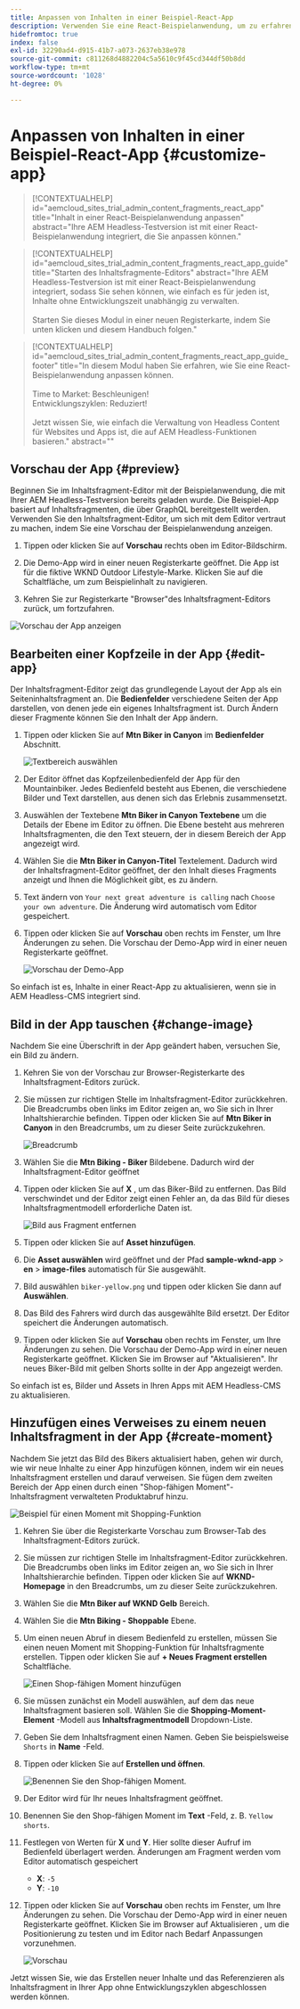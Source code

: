 ```yaml
---
title: Anpassen von Inhalten in einer Beispiel-React-App
description: Verwenden Sie eine React-Beispielanwendung, um zu erfahren, wie Sie Inhalte mithilfe des Headless-Funktionssatzes in AEM as a Cloud Service anpassen können.
hidefromtoc: true
index: false
exl-id: 32290ad4-d915-41b7-a073-2637eb38e978
source-git-commit: c811268d4882204c5a5610c9f45cd344df50b8dd
workflow-type: tm+mt
source-wordcount: '1028'
ht-degree: 0%

---
```



# Anpassen von Inhalten in einer Beispiel-React-App {#customize-app}

>[!CONTEXTUALHELP]
>id="aemcloud_sites_trial_admin_content_fragments_react_app"
>title="Inhalt in einer React-Beispielanwendung anpassen"
>abstract="Ihre AEM Headless-Testversion ist mit einer React-Beispielanwendung integriert, die Sie anpassen können."

>[!CONTEXTUALHELP]
>id="aemcloud_sites_trial_admin_content_fragments_react_app_guide"
>title="Starten des Inhaltsfragmente-Editors"
>abstract="Ihre AEM Headless-Testversion ist mit einer React-Beispielanwendung integriert, sodass Sie sehen können, wie einfach es für jeden ist, Inhalte ohne Entwicklungszeit unabhängig zu verwalten.<br><br>Starten Sie dieses Modul in einer neuen Registerkarte, indem Sie unten klicken und diesem Handbuch folgen."

>[!CONTEXTUALHELP]
>id="aemcloud_sites_trial_admin_content_fragments_react_app_guide_footer"
>title="In diesem Modul haben Sie erfahren, wie Sie eine React-Beispielanwendung anpassen können.<br><br>Time to Market: Beschleunigen!<br>Entwicklungszyklen: Reduziert!<br><br>Jetzt wissen Sie, wie einfach die Verwaltung von Headless Content für Websites und Apps ist, die auf AEM Headless-Funktionen basieren."
>abstract=""

## Vorschau der App {#preview}

Beginnen Sie im Inhaltsfragment-Editor mit der Beispielanwendung, die mit Ihrer AEM Headless-Testversion bereits geladen wurde. Die Beispiel-App basiert auf Inhaltsfragmenten, die über GraphQL bereitgestellt werden. Verwenden Sie den Inhaltsfragment-Editor, um sich mit dem Editor vertraut zu machen, indem Sie eine Vorschau der Beispielanwendung anzeigen.

1. Tippen oder klicken Sie auf **Vorschau** rechts oben im Editor-Bildschirm.

1. Die Demo-App wird in einer neuen Registerkarte geöffnet. Die App ist für die fiktive WKND Outdoor Lifestyle-Marke. Klicken Sie auf die Schaltfläche, um zum Beispielinhalt zu navigieren.

1. Kehren Sie zur Registerkarte &quot;Browser&quot;des Inhaltsfragment-Editors zurück, um fortzufahren.

![Vorschau der App anzeigen](assets/do-not-localize/preview-app-1.png)

## Bearbeiten einer Kopfzeile in der App {#edit-app}

Der Inhaltsfragment-Editor zeigt das grundlegende Layout der App als ein Seiteninhaltsfragment an. Die **Bedienfelder** verschiedene Seiten der App darstellen, von denen jede ein eigenes Inhaltsfragment ist. Durch Ändern dieser Fragmente können Sie den Inhalt der App ändern.

1. Tippen oder klicken Sie auf **Mtn Biker in Canyon** im **Bedienfelder** Abschnitt.

   ![Textbereich auswählen](assets/do-not-localize/edit-header-1.png)

1. Der Editor öffnet das Kopfzeilenbedienfeld der App für den Mountainbiker. Jedes Bedienfeld besteht aus Ebenen, die verschiedene Bilder und Text darstellen, aus denen sich das Erlebnis zusammensetzt.

1. Auswählen der Textebene **Mtn Biker in Canyon Textebene** um die Details der Ebene im Editor zu öffnen. Die Ebene besteht aus mehreren Inhaltsfragmenten, die den Text steuern, der in diesem Bereich der App angezeigt wird.

1. Wählen Sie die **Mtn Biker in Canyon-Titel** Textelement. Dadurch wird der Inhaltsfragment-Editor geöffnet, der den Inhalt dieses Fragments anzeigt und Ihnen die Möglichkeit gibt, es zu ändern.

1. Text ändern von `Your next great adventure is calling` nach `Choose your own adventure`. Die Änderung wird automatisch vom Editor gespeichert.

1. Tippen oder klicken Sie auf **Vorschau** oben rechts im Fenster, um Ihre Änderungen zu sehen. Die Vorschau der Demo-App wird in einer neuen Registerkarte geöffnet.

   ![Vorschau der Demo-App](assets/do-not-localize/edit-header-5-6.png)

So einfach ist es, Inhalte in einer React-App zu aktualisieren, wenn sie in AEM Headless-CMS integriert sind.

## Bild in der App tauschen {#change-image}

Nachdem Sie eine Überschrift in der App geändert haben, versuchen Sie, ein Bild zu ändern.

1. Kehren Sie von der Vorschau zur Browser-Registerkarte des Inhaltsfragment-Editors zurück.

1. Sie müssen zur richtigen Stelle im Inhaltsfragment-Editor zurückkehren. Die Breadcrumbs oben links im Editor zeigen an, wo Sie sich in Ihrer Inhaltshierarchie befinden. Tippen oder klicken Sie auf **Mtn Biker in Canyon** in den Breadcrumbs, um zu dieser Seite zurückzukehren.

   ![Breadcrumb](assets/do-not-localize/swap-image-2.png)

1. Wählen Sie die **Mtn Biking - Biker** Bildebene. Dadurch wird der Inhaltsfragment-Editor geöffnet

1. Tippen oder klicken Sie auf **X** , um das Biker-Bild zu entfernen. Das Bild verschwindet und der Editor zeigt einen Fehler an, da das Bild für dieses Inhaltsfragmentmodell erforderliche Daten ist.

   ![Bild aus Fragment entfernen](assets/do-not-localize/swap-image-4.png)

1. Tippen oder klicken Sie auf **Asset hinzufügen**.

1. Die **Asset auswählen** wird geöffnet und der Pfad **sample-wknd-app** > **en** > **image-files** automatisch für Sie ausgewählt.

1. Bild auswählen `biker-yellow.png` und tippen oder klicken Sie dann auf **Auswählen**.

1. Das Bild des Fahrers wird durch das ausgewählte Bild ersetzt. Der Editor speichert die Änderungen automatisch.

1. Tippen oder klicken Sie auf **Vorschau** oben rechts im Fenster, um Ihre Änderungen zu sehen. Die Vorschau der Demo-App wird in einer neuen Registerkarte geöffnet. Klicken Sie im Browser auf &quot;Aktualisieren&quot;. Ihr neues Biker-Bild mit gelben Shorts sollte in der App angezeigt werden.

So einfach ist es, Bilder und Assets in Ihren Apps mit AEM Headless-CMS zu aktualisieren.

## Hinzufügen eines Verweises zu einem neuen Inhaltsfragment in der App {#create-moment}

Nachdem Sie jetzt das Bild des Bikers aktualisiert haben, gehen wir durch, wie wir neue Inhalte zu einer App hinzufügen können, indem wir ein neues Inhaltsfragment erstellen und darauf verweisen. Sie fügen dem zweiten Bereich der App einen durch einen &quot;Shop-fähigen Moment&quot;-Inhaltsfragment verwalteten Produktabruf hinzu.

![Beispiel für einen Moment mit Shopping-Funktion](assets/do-not-localize/example-shoppable-moment.png)

1. Kehren Sie über die Registerkarte Vorschau zum Browser-Tab des Inhaltsfragment-Editors zurück.

1. Sie müssen zur richtigen Stelle im Inhaltsfragment-Editor zurückkehren. Die Breadcrumbs oben links im Editor zeigen an, wo Sie sich in Ihrer Inhaltshierarchie befinden. Tippen oder klicken Sie auf **WKND-Homepage** in den Breadcrumbs, um zu dieser Seite zurückzukehren.

1. Wählen Sie die **Mtn Biker auf WKND Gelb** Bereich.

1. Wählen Sie die **Mtn Biking - Shoppable** Ebene.

1. Um einen neuen Abruf in diesem Bedienfeld zu erstellen, müssen Sie einen neuen Moment mit Shopping-Funktion für Inhaltsfragmente erstellen. Tippen oder klicken Sie auf **+ Neues Fragment erstellen** Schaltfläche.

   ![Einen Shop-fähigen Moment hinzufügen](assets/do-not-localize/add-reference-1-5.png)

1. Sie müssen zunächst ein Modell auswählen, auf dem das neue Inhaltsfragment basieren soll. Wählen Sie die **Shopping-Moment-Element** -Modell aus **Inhaltsfragmentmodell** Dropdown-Liste.

1. Geben Sie dem Inhaltsfragment einen Namen. Geben Sie beispielsweise `Shorts` in **Name** -Feld.

1. Tippen oder klicken Sie auf **Erstellen und öffnen**.

   ![Benennen Sie den Shop-fähigen Moment.](assets/do-not-localize/add-reference-6-7-8.png)

1. Der Editor wird für Ihr neues Inhaltsfragment geöffnet.

1. Benennen Sie den Shop-fähigen Moment im **Text** -Feld, z. B. `Yellow shorts`.

1. Festlegen von Werten für **X** und **Y**. Hier sollte dieser Aufruf im Bedienfeld überlagert werden. Änderungen am Fragment werden vom Editor automatisch gespeichert

   * **X**: `-5`
   * **Y**: `-10`

1. Tippen oder klicken Sie auf **Vorschau** oben rechts im Fenster, um Ihre Änderungen zu sehen. Die Vorschau der Demo-App wird in einer neuen Registerkarte geöffnet. Klicken Sie im Browser auf Aktualisieren , um die Positionierung zu testen und im Editor nach Bedarf Anpassungen vorzunehmen.

   ![Vorschau](assets/do-not-localize/add-reference-10-11-12.png)

Jetzt wissen Sie, wie das Erstellen neuer Inhalte und das Referenzieren als Inhaltsfragment in Ihrer App ohne Entwicklungszyklen abgeschlossen werden können.
